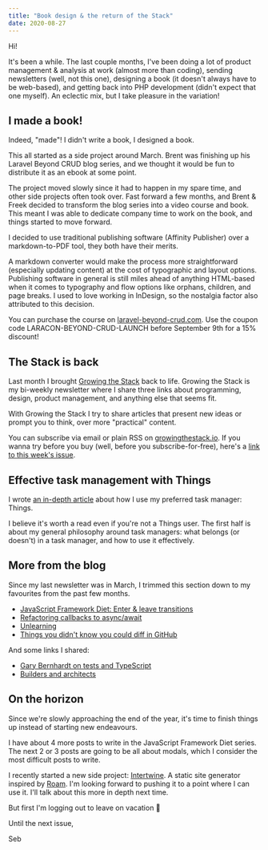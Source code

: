 ```yaml
---
title: "Book design & the return of the Stack"
date: 2020-08-27
---
```


Hi!

It's been a while. The last couple months, I've been doing a lot of product management & analysis at work (almost more than coding), sending newsletters (well, not this one), designing a book (it doesn't always have to be web-based), and getting back into PHP development (didn't expect that one myself). An eclectic mix, but I take pleasure in the variation!

## I made a book!

Indeed, "made"! I didn't write a book, I designed a book.

This all started as a side project around March. Brent was finishing up his Laravel Beyond CRUD blog series, and we thought it would be fun to distribute it as an ebook at some point.

The project moved slowly since it had to happen in my spare time, and other side projects often took over. Fast forward a few months, and Brent & Freek decided to transform the blog series into a video course and book. This meant I was able to dedicate company time to work on the book, and things started to move forward.

I decided to use traditional publishing software (Affinity Publisher) over a markdown-to-PDF tool, they both have their merits.

A markdown converter would make the process more straightforward (especially updating content) at the cost of typographic and layout options. Publishing software in general is still miles ahead of anything HTML-based when it comes to typography and flow options like orphans, children, and page breaks. I used to love working in InDesign, so the nostalgia factor also attributed to this decision.

You can purchase the course on [laravel-beyond-crud.com](https://laravel-beyond-crud.com). Use the coupon code LARACON-BEYOND-CRUD-LAUNCH before September 9th for a 15% discount!

## The Stack is back

Last month I brought [Growing the Stack](https://growingthestack.io) back to life. Growing the Stack is my bi-weekly newsletter where I share three links about programming, design, product management, and anything else that seems fit.

With Growing the Stack I try to share articles that present new ideas or prompt you to think, over more "practical" content.

You can subscribe via email or plain RSS on [growingthestack.io](https://growingthestack.io/). If you wanna try before you buy (well, before you subscribe-for-free), here's a [link to this week's issue](https://growingthestack.io/issues/11/).

## Effective task management with Things

I wrote [an in-depth article](https://sebastiandedeyne.com/effective-task-management-with-things/) about how I use my preferred task manager: Things.

I believe it's worth a read even if you're not a Things user. The first half is about my general philosophy around task managers: what belongs (or doesn't) in a task manager, and how to use it effectively.

## More from the blog

Since my last newsletter was in March, I trimmed this section down to my favourites from the past few months.

- [JavaScript Framework Diet: Enter & leave transitions](https://sebastiandedeyne.com/javascript-framework-diet/enter-leave-transitions/)
- [Refactoring callbacks to async/await](https://sebastiandedeyne.com/refactoring-callbacks-to-async-await/)
- [Unlearning](https://sebastiandedeyne.com/unlearning/)
- [Things you didn't know you could diff in GitHub](https://sebastiandedeyne.com/things-you-didnt-know-you-could-diff-in-github/)

And some links I shared:

- [Gary Bernhardt on tests and TypeScript](https://sebastiandedeyne.com/gary-bernhardt-on-tests-and-typescript/)
- [Builders and architects](https://sebastiandedeyne.com/builders-and-architects/)

## On the horizon

Since we're slowly approaching the end of the year, it's time to finish things up instead of starting new endeavours.

I have about 4 more posts to write in the JavaScript Framework Diet series. The next 2 or 3 posts are going to be all about modals, which I consider the most difficult posts to write.

I recently started a new side project: [Intertwine](https://github.com/spatie/intertwine). A static site generator inspired by [Roam](https://roamresearch.com). I'm looking forward to pushing it to a point where I can use it. I'll talk about this more in depth next time.

But first I'm logging out to leave on vacation 👋

Until the next issue,

Seb

